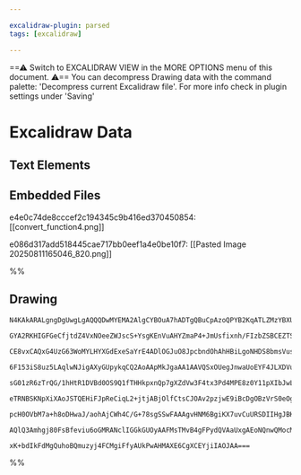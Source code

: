```yaml
---

excalidraw-plugin: parsed
tags: [excalidraw]

---
```

==⚠  Switch to EXCALIDRAW VIEW in the MORE OPTIONS menu of this document. ⚠== You can decompress Drawing data with the command palette: 'Decompress current Excalidraw file'. For more info check in plugin settings under 'Saving'


# Excalidraw Data

## Text Elements
## Embedded Files
e4e0c74de8cccef2c194345c9b416ed370450854: [[convert_function4.png]]

e086d317add518445cae717bb0eef1a4e0be10f7: [[Pasted Image 20250811165046_820.png]]

%%
## Drawing
```compressed-json
N4KAkARALgngDgUwgLgAQQQDwMYEMA2AlgCYBOuA7hADTgQBuCpAzoQPYB2KqATLZMzYBXUtiRoIACyhQ4zZAHoFAc0JRJQgEYA6bGwC2CgF7N6hbEcK4OCtptbErHALRY8RMpWdx8Q1TdIEfARcZgRmBShcZQUebQBGABZtAAYaOiCEfQQOKGZuAG1wMFAwMogSbggAZQBVfAAxfGr4gGl0sshYRCrCfWikfnLMbmcAVgBmCYSATkTEpImeeIAO

GYA2RKHIGFGeCfjtdZ4VxNOeeZWJscS+YsgKEnVuAHYZmaP4+JmUsfixnh/FIzbZSBCEZTSbjzdapMZjd4rMYpRLAmYrUHWZTBbgpUHMKCkNgAawQAGE2Pg2KQqoTrMw4LhArkOuVNLhsMTlEShBxiBSqTSJHSOAymTkoKzIAAzQj4ZqwHESSQcjSBKUQAlE0kAdSekm48XxhJJCGqivE6EEHg1PMhHHC+TQRvuEDYjOwal2zpSeNdPL5DuYTtQH

CE8vxCAQxG4UzG63WoMYLHYXGdExeSaYrE4ADlOGJuO8JpcbndOhAhHBiLgoNHDS8bmsVusZi9fWNQYRmAARTJ1mNoaUEMKg7nCOAASWIIaKnUgkkwAAUYMSAEJthqYSTYaqbYi56oAfVwDQg9wAuqDNMI+QBRYLZXKzq+uogcYncMMRt9sTn1ocRwQUFZWCacqgQRIEBSbAXkSYgEBWbBkIQaUeGwb5EhLMZsBmTQFnWaMMxRZEkUSDVmHcS050

6F153iS8uz5LAqlwNJigAXyGUpykqCQ2AoAApMkJgaAA1AAVQSxOUegJnwaUoEYF4JLXDVuktCp+mUQZXRGNBxiWbRlj+E4eHWf5TgxV1vVQb4xm0FYXmudZkRecyXheFZrIrR5iGeNAVhRbR3LGFYeDmdYUlcl46PKSRwUhSU0H2FJUnC30kkSDZEUxDhsUtP0Ky1U0BWpWlyFFRlmUla8OS5AN+UpcrhUqsUao1UCFRgJUrUpSpjW1BA9X8g0U

sG01zR6zTrQG/1hHtR1DVBd0OS9Q1fTHHkpxnQp7gXZdVw3F4tx3Pd4MPE8z0Y11pXIbJwLQb98CYhD9PQXB4ltW9iCDENnsjADUEbL4DhmEssxTThYxSTNXWTHMOHzDhCxS453KWCYit43t+yB4d8FHV0b15YgHyyCV/vDF7XSrGsBwbJt0VbdtflBd9Pye6n2b/UlB1QAmieKqIoCEEMIEQPlCHyzq5QQR70GgltiAOF5cGIYg/lORIcNwBBYp

eTRNBSKNpXiXAoJSTQEHiFJpReCiqL2+jtjABjOlfCtsCJOAv2pzjwE9iBcDgOBzVrS0eOgBLsiqIgktZBhCAQCg13q8dSbKoV0AAYmlfOC8T7ARBqyc630c0hqzqoc/iG366LkuJTLrI085DO+Wr1r6WqiVG9IUvy4aOVut6zV+pjIYIGLgfm/LyvTRGgLeCnmfB6yBfSSmsfZsn4pp6b3IW/0AAlBbJD+5b97XuesgAeQ9dafWxg/Z6PofOCgB

pcH0OVbM7a+h8oDHwaJ/aohAjCWh4C/G+78sgSSwFAAAgvHNM6BgiKX7uvCuURSDIIHgJBK6s/Y/nKLA4B5c7x8iQQQigRD+bB1oVg2++gaFEgoBJeAmlGqJ0okSeUAANbg6xwraARAidEVx4ReSnnwyk+AACa3ATgrCOBmbyPwZhfCcnFCARg2AGG4DxSA9ACBCEKo5JyYwvKcVXkA4+Z9SaXwkDwqe3ISDgMgcol+7jiDmgQL7NAADyi+IALJs

AQlQ3Amhgj80FsBfeviu6oGMRANclIGGkGUOyAAFMsTMvB4gFPydQVAaUxgAEoNQnwQMocMTIqhZNyalUpLTeBY1KeUqptjAFvygJvBAD8oCpipqQmU90EA1OYqQaWygjGuhyNE2J3BCTmNBNgIggTUCrISRWDgP9LQ7JWkIKA75DmkHMT08odgABWCBsB5GqPsuA4TIn7JifjICU8OTDMYBJAx+B5kVg0lUMIwQHmpg1MXAkBhOE9C5mMyAVJ/x

xK+bdIkFdMgQuhoBQmuzyj4FCMgiFfyAUkPwAHMAXE6CgXCEYjiIAOJAA===
```
%%
